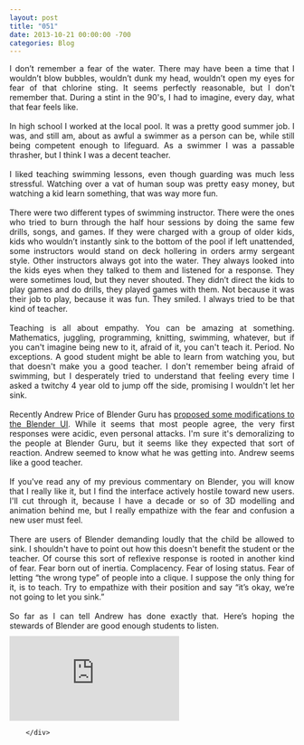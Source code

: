 ```yaml
---
layout: post
title: "051"
date: 2013-10-21 00:00:00 -700
categories: Blog
---
```


<div class="blog-content">
				<div class="paragraph" style="text-align:justify;">I don&rsquo;t remember a fear of the water. There may have been a time that I wouldn&rsquo;t blow bubbles, wouldn&rsquo;t dunk my head, wouldn&rsquo;t open my eyes for fear of that chlorine sting. It seems perfectly reasonable, but I don't remember that. During a stint in the 90's, I had to imagine, every day, what that fear feels like. <br><br>In high school I worked at the local pool. It was a pretty good summer job. I was, and still am, about as awful a swimmer as a person can be, while still being competent enough to lifeguard. As a swimmer I was a passable thrasher, but I think I was a decent teacher. <br><span style=""></span><br>I liked teaching swimming lessons, even though guarding was much less stressful. Watching over a vat of human soup was pretty easy money, but watching a kid learn something, that was way more fun. <br><br>There were two different types of swimming instructor. There were the ones who tried to burn through the half hour sessions by doing the same few drills, songs, and games. If they were charged with a group of older kids, kids who wouldn&rsquo;t instantly sink to the bottom of the pool if left unattended, some instructors would stand on deck hollering in orders army sergeant style. Other instructors always got into the water. They always looked into the kids eyes when they talked to them and listened for a response. They were sometimes loud, but they never shouted. They didn&rsquo;t direct the kids to play games and do drills, they played games with them. Not because it was their job to play, because it was fun. They smiled. I always tried to be that kind of teacher.<br><br>Teaching is all about empathy. You can be amazing at something. Mathematics, juggling, programming, knitting, swimming, whatever, but if you can't imagine being new to it, afraid of it, you can't teach it. Period. No exceptions. A good student might be able to learn from watching you, but that doesn't make you a good teacher. I don't remember being afraid of swimming, but I desperately tried to understand that feeling every time I asked a twitchy 4 year old to jump off the side, promising I wouldn't let her sink. <br><br>Recently Andrew Price of Blender Guru has <a href="http://www.blenderguru.com/new-blender-ui-proposal/" target="_blank" title="">proposed some modifications to the Blender UI</a>. While it seems that most people agree, the very first responses were acidic, even personal attacks. I'm sure it's demoralizing to the people at Blender Guru, but it seems like they expected that sort of reaction. Andrew seemed to know what he was getting into. Andrew seems like a good teacher. <br><br>If you've read any of my previous commentary on Blender, you will know that I really like it, but I find the interface actively hostile toward new users. I'll cut through it, because I have a decade or so of 3D modelling and animation behind me, but I really empathize with the fear and confusion a new user must feel. <br><br>There are users of Blender demanding loudly that the child be allowed to sink. I shouldn't have to point out how this doesn't benefit the student or the teacher. Of course this sort of reflexive response is rooted in another kind of fear. Fear born out of inertia. Complacency. Fear of losing status. Fear of letting &ldquo;the wrong type&rdquo; of people into a clique. I suppose the only thing for it, is to teach. Try to empathize with their position and say &ldquo;it&rsquo;s okay, we&rsquo;re not going to let you sink.&rdquo;<br><br>So far as I can tell Andrew has done exactly that. Here&rsquo;s hoping the stewards of Blender are good enough students to listen.</div>  <div class="wsite-youtube" style="margin-bottom:10px;margin-top:10px;"><div class="wsite-youtube-wrapper wsite-youtube-size-auto wsite-youtube-align-center"> 	<div class="wsite-youtube-container">                  		<iframe src="http://www.youtube.com/embed/UWacQrEcMHk?wmode=opaque" frameborder="0" allowfullscreen=""></iframe> 	</div> </div></div>

		</div>
        